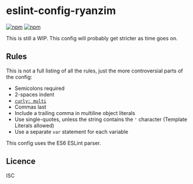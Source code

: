 # eslint-config-ryanzim

[![npm](https://img.shields.io/npm/v/eslint-config-ryanzim.svg)](https://www.npmjs.com/package/eslint-config-ryanzim)
[![npm](https://img.shields.io/npm/l/eslint-config-ryanzim.svg)]()

This is still a WIP. This config will probably get stricter as time goes on.

## Rules

This is not a full listing of all the rules, just the more controversial parts of the config:

- Semicolons required
- 2-spaces indent
- [`curly: multi`](http://eslint.org/docs/rules/curly#multi)
- Commas last
- Include a trailing comma in multiline object literals
- Use single-quotes, unless the string contains the `'` character (Template Literals allowed)
- Use a separate `var` statement for each variable

This config uses the ES6 ESLint parser.

## Licence

ISC
